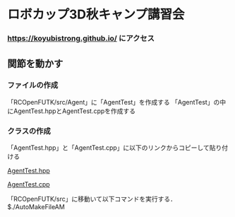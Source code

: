 # ロボカップ3D秋キャンプ講習会

### https://koyubistrong.github.io/ にアクセス

## 関節を動かす

### ファイルの作成

「RCOpenFUTK/src/Agent」に「AgentTest」を作成する
「AgentTest」の中にAgentTest.hppとAgentTest.cppを作成する

### クラスの作成

「AgentTest.hpp」と「AgentTest.cpp」に以下のリンクからコピーして貼り付ける

[AgentTest.hpp](https://github.com/koyubistrong/koyubistrong.github.io/blob/master/AgentTest.hpp)

[AgentTest.cpp](https://github.com/koyubistrong/koyubistrong.github.io/blob/master/AgentTest.cpp)

「RCOpenFUTK/src」に移動いて以下コマンドを実行する．<br>
$./AutoMakeFileAM


